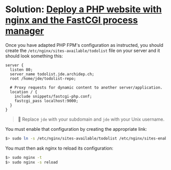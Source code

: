 # Solution: [Deploy a PHP website with nginx and the FastCGI process manager](./nginx-php-fpm-deployment.md)

<!-- START doctoc -->
<!-- END doctoc -->

Once you have adapted PHP FPM's configuration as instructed, you should create
the `/etc/nginx/sites-available/todolist` file on your server and it should look
something this:

```
server {
  listen 80;
  server_name todolist.jde.archidep.ch;
  root /home/jde/todolist-repo;

  # Proxy requests for dynamic content to another server/application.
  location / {
    include snippets/fastcgi-php.conf;
    fastcgi_pass localhost:9000;
  }
}
```

> :gem: Replace `jde` with your subdomain and `jde` with your Unix username.

You must enable that configuration by creating the appropriate link:

```bash
$> sudo ln -s /etc/nginx/sites-available/todolist /etc/nginx/sites-enabled/todolist
```

You must then ask nginx to reload its configuration:

```bash
$> sudo nginx -t
$> sudo nginx -s reload
```
